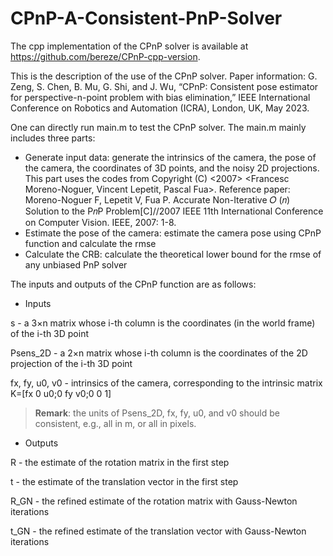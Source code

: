 # CPnP-A-Consistent-PnP-Solver
The cpp implementation of the CPnP solver is available at https://github.com/bereze/CPnP-cpp-version.

This is the description of the use of the CPnP solver. Paper information: G. Zeng, S. Chen, B. Mu, G. Shi, and J. Wu, “CPnP: Consistent pose estimator for perspective-n-point problem with bias elimination,” IEEE International Conference on Robotics and Automation (ICRA), London, UK, May 2023.

One can directly run main.m to test the CPnP solver. The main.m mainly includes three parts:
* Generate input data: generate the intrinsics of the camera, the pose of the camera, the coordinates of 3D points, and the noisy 2D projections. This part uses the codes from Copyright (C) <2007>  <Francesc Moreno-Noguer, Vincent Lepetit, Pascal Fua>. Reference paper: Moreno-Noguer F, Lepetit V, Fua P. Accurate Non-Iterative 𝑂 (𝑛) Solution to the P𝑛P Problem[C]//2007 IEEE 11th International Conference on Computer Vision. IEEE, 2007: 1-8.
* Estimate the pose of the camera: estimate the camera pose using CPnP function and calculate the rmse
* Calculate the CRB: calculate the theoretical lower bound for the rmse of any unbiased PnP solver

The inputs and outputs of the CPnP function are as follows:
* Inputs

s - a 3×n matrix whose i-th column is the coordinates (in the world frame) of the i-th 3D point

Psens_2D - a 2×n matrix whose i-th column is the coordinates of the 2D projection of the i-th 3D point
        
fx, fy, u0, v0 - intrinsics of the camera, corresponding to the intrinsic matrix K=[fx 0 u0;0 fy v0;0 0 1]

> **Remark**: the units of Psens_2D, fx, fy, u0, and v0 should be consistent, e.g., all in m, or all in pixels.

* Outputs

R - the estimate of the rotation matrix in the first step
         
t - the estimate of the translation vector in the first step

R_GN - the refined estimate of the rotation matrix with Gauss-Newton iterations

t_GN - the refined estimate of the translation vector with Gauss-Newton iterations
